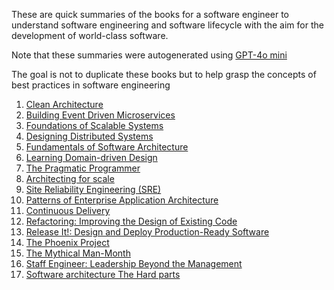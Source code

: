 These are quick summaries of the books for a software engineer to understand software engineering and software lifecycle with the aim for the development of world-class software.

Note that these summaries were autogenerated using [GPT-4o mini](https://openai.com/index/gpt-4o-mini-advancing-cost-efficient-intelligence/)

The goal is not to duplicate these books but to help grasp the concepts of best practices in software engineering

1. [Clean Architecture](./books/1.%20clean%20architecture.md)
2. [Building Event Driven Microservices](./books/2.%20Building%20event%20driven%20microservices.md)
3. [Foundations of Scalable Systems](./books/3.%20Foundations%20of%20scalable%20systems.md)
4. [Designing Distributed Systems](./books/4.%20designing%20distributed%20systems.md)
5. [Fundamentals of Software Architecture](./books/5.%20Fundamentals%20of%20software%20architecture.md)
6. [Learning Domain-driven Design](./books/6.%20Learning%20Domain-driven%20Design.md)
7. [The Pragmatic Programmer](./books/7.%20The%20Pragmatic%20Programmer.md)
8. [Architecting for scale](./books/8.%20Architecting%20for%20scale.md)
9. [Site Reliability Engineering (SRE)](./books/9.%20Site%20Reliability%20Engineering%20(SRE).md)
10. [Patterns of Enterprise Application Architecture](./books/10.%20Patterns%20of%20Enterprise%20Application%20Architecture.md)
11. [Continuous Delivery](./books/11.%20Continuous%20Delivery.md)
12. [Refactoring: Improving the Design of Existing Code](./books/12.%20Refactoring:%20Improving%20the%20Design%20of%20Existing%20Code.md)
13. [Release It!: Design and Deploy Production-Ready Software](./books/13.%20Release%20It!:%20Design%20and%20Deploy%20Production-Ready%20Software.md)
14. [The Phoenix Project](./books/14.%20The%20Phoenix%20Project.md)
15. [The Mythical Man-Month](./books/15.%20The%20Mythical%20Man-Month.md)
16. [Staff Engineer: Leadership Beyond the Management](./books/16.%20Staff%20Engineer:%20Leadership%20Beyond%20the%20Management.md)
17. [Software architecture The Hard parts](./books/17.%20Software%20architecture%20The%20Hard%20parts.md)
